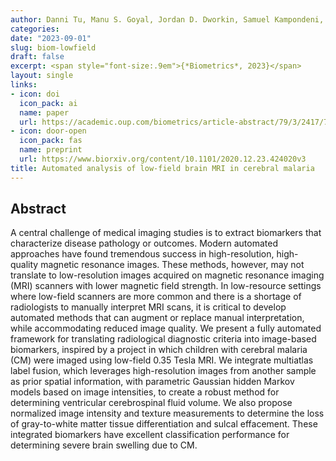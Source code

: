 ```yaml
---
author: Danni Tu, Manu S. Goyal, Jordan D. Dworkin, Samuel Kampondeni, Lorenna Vidal, Eric Biondo-Savin, Sandeep Juvvadi, Prashant Raghavan, Jennifer Nicholas, Karen Chetcuti, Kelly Clark, Timothy Robert-Fitzgerald, Theodore D. Satterthwaite, Paul Yushkevich, Christos Davatzikos, Guray Erus, Nicholas J. Tustison, Douglas G. Postels, Terrie E. Taylor, Dylan S. Small, & Russell T. Shinohara
categories:
date: "2023-09-01"
slug: biom-lowfield
draft: false
excerpt: <span style="font-size:.9em">{*Biometrics*, 2023}</span>
layout: single
links:
- icon: doi
  icon_pack: ai
  name: paper
  url: https://academic.oup.com/biometrics/article-abstract/79/3/2417/7513879
- icon: door-open
  icon_pack: fas
  name: preprint
  url: https://www.biorxiv.org/content/10.1101/2020.12.23.424020v3
title: Automated analysis of low-field brain MRI in cerebral malaria
---
```


## Abstract

A central challenge of medical imaging studies is to extract biomarkers that characterize disease pathology or outcomes. Modern automated approaches have found tremendous success in high-resolution, high-quality magnetic resonance images. These methods, however, may not translate to low-resolution images acquired on magnetic resonance imaging (MRI) scanners with lower magnetic field strength. In low-resource settings where low-field scanners are more common and there is a shortage of radiologists to manually interpret MRI scans, it is critical to develop automated methods that can augment or replace manual interpretation, while accommodating reduced image quality. We present a fully automated framework for translating radiological diagnostic criteria into image-based biomarkers, inspired by a project in which children with cerebral malaria (CM) were imaged using low-field 0.35 Tesla MRI. We integrate multiatlas label fusion, which leverages high-resolution images from another sample as prior spatial information, with parametric Gaussian hidden Markov models based on image intensities, to create a robust method for determining ventricular cerebrospinal fluid volume. We also propose normalized image intensity and texture measurements to determine the loss of gray-to-white matter tissue differentiation and sulcal effacement. These integrated biomarkers have excellent classification performance for determining severe brain swelling due to CM.